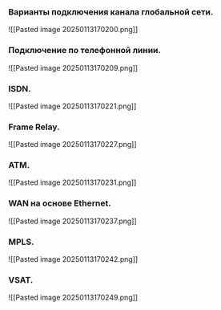 ### Варианты подключения канала глобальной сети.
![[Pasted image 20250113170200.png]]
### Подключение по телефонной линии.
![[Pasted image 20250113170209.png]]
### ISDN.
![[Pasted image 20250113170221.png]]
### Frame Relay.
![[Pasted image 20250113170227.png]]
### ATM.
![[Pasted image 20250113170231.png]]
### WAN на основе Ethernet.
![[Pasted image 20250113170237.png]]
### MPLS. 
![[Pasted image 20250113170242.png]]
### VSAT.
![[Pasted image 20250113170249.png]]
